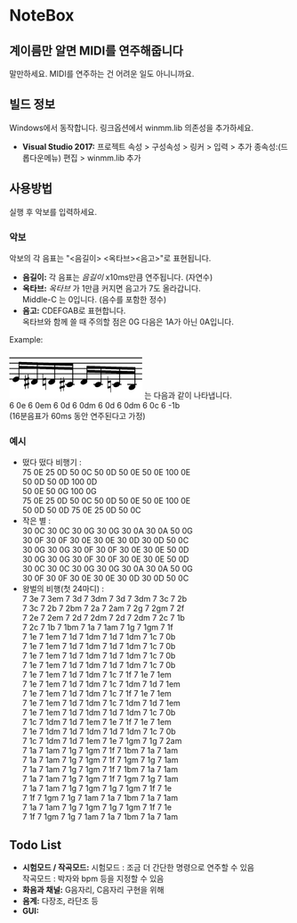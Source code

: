 # NoteBox

## 계이름만 알면 MIDI를 연주해줍니다

말만하세요. MIDI를 연주하는 건 어려운 일도 아니니까요.

## 빌드 정보

Windows에서 동작합니다. 링크옵션에서 winmm.lib 의존성을 추가하세요.
-   **Visual Studio 2017:** 프로젝트 속성 > 구성속성 > 링커 > 입력 > 추가 종속성:(드롭다운메뉴) 편집 > winmm.lib 추가

## 사용방법

실행 후 악보를 입력하세요.

### 악보

악보의 각 음표는 "<음길이> <옥타브><음고>"로 표현됩니다.
-   **음길이:** 각 음표는 *음길이* x10ms만큼 연주됩니다. (자연수)
-   **옥타브:** *옥타브* 가 1만큼 커지면 음고가 7도 올라갑니다.   
                    Middle-C 는 0입니다. (음수를 포함한 정수)
-   **음고:** CDEFGAB로 표현합니다.   
                  옥타브와 함께 쓸 때 주의할 점은 0G 다음은 1A가 아닌 0A입니다.

Example:

![img](example.png) 는 다음과 같이 나타냅니다.   
    6 0e 6 0em 6 0d 6 0dm 6 0d 6 0dm 6 0c 6 -1b   
    (16분음표가 60ms 동안 연주된다고 가정)

### 예시

-   떴다 떴다 비행기 :   
          75 0E 25 0D 50 0C 50 0D 50 0E 50 0E 100 0E   
          50 0D 50 0D 100 0D   
          50 0E 50 0G 100 0G   
          75 0E 25 0D 50 0C 50 0D 50 0E 50 0E 100 0E   
          50 0D 50 0D 75 0E 25 0D 50 0C
-   작은 별 :   
          30 0C 30 0C 30 0G 30 0G 30 0A 30 0A 50 0G   
          30 0F 30 0F 30 0E 30 0E 30 0D 30 0D 50 0C   
          30 0G 30 0G 30 0F 30 0F 30 0E 30 0E 50 0D   
          30 0G 30 0G 30 0F 30 0F 30 0E 30 0E 50 0D   
          30 0C 30 0C 30 0G 30 0G 30 0A 30 0A 50 0G   
          30 0F 30 0F 30 0E 30 0E 30 0D 30 0D 50 0C
-   왕벌의 비행(첫 24마디) :   
          7 3e 7 3em 7 3d 7 3dm 7 3d 7 3dm 7 3c 7 2b   
          7 3c 7 2b 7 2bm 7 2a 7 2am 7 2g 7 2gm 7 2f   
          7 2e 7 2em 7 2d 7 2dm 7 2d 7 2dm 7 2c 7 1b   
          7 2c 7 1b 7 1bm 7 1a 7 1am 7 1g 7 1gm 7 1f   
          7 1e 7 1em 7 1d 7 1dm 7 1d 7 1dm 7 1c 7 0b   
          7 1e 7 1em 7 1d 7 1dm 7 1d 7 1dm 7 1c 7 0b   
          7 1e 7 1em 7 1d 7 1dm 7 1d 7 1dm 7 1c 7 0b   
          7 1e 7 1em 7 1d 7 1dm 7 1d 7 1dm 7 1c 7 0b   
          7 1e 7 1em 7 1d 7 1dm 7 1c 7 1f 7 1e 7 1em   
          7 1e 7 1em 7 1d 7 1dm 7 1c 7 1dm 7 1d 7 1em   
          7 1e 7 1em 7 1d 7 1dm 7 1c 7 1f 7 1e 7 1em   
          7 1e 7 1em 7 1d 7 1dm 7 1c 7 1dm 7 1d 7 1em   
          7 1e 7 1em 7 1d 7 1dm 7 1d 7 1dm 7 1c 7 0b   
          7 1c 7 1dm 7 1d 7 1em 7 1e 7 1f 7 1e 7 1em   
          7 1e 7 1dm 7 1d 7 1dm 7 1d 7 1dm 7 1c 7 0b   
          7 1c 7 1dm 7 1d 7 1em 7 1e 7 1gm 7 1g 7 2am   
          7 1a 7 1am 7 1g 7 1gm 7 1f 7 1bm 7 1a 7 1am   
          7 1a 7 1am 7 1g 7 1gm 7 1f 7 1gm 7 1g 7 1am   
          7 1a 7 1am 7 1g 7 1gm 7 1f 7 1bm 7 1a 7 1am   
          7 1a 7 1am 7 1g 7 1gm 7 1f 7 1gm 7 1g 7 1am   
          7 1a 7 1am 7 1g 7 1gm 7 1g 7 1gm 7 1f 7 1e   
          7 1f 7 1gm 7 1g 7 1am 7 1a 7 1bm 7 1a 7 1am   
          7 1a 7 1am 7 1g 7 1gm 7 1g 7 1gm 7 1f 7 1e   
          7 1f 7 1gm 7 1g 7 1am 7 1a 7 1bm 7 1a 7 1am

## Todo List

-   **시험모드 / 작곡모드:** 시험모드 : 조금 더 간단한 명령으로 연주할 수 있음   
         작곡모드 : 박자와 bpm 등을 지정할 수 있음
-   **화음과 채널:** G음자리, C음자리 구현을 위해
-   **음계:** 다장조, 라단조 등
-   **GUI:**
